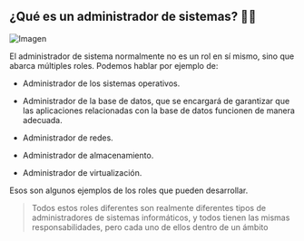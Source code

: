 ## ¿Qué es un administrador de sistemas? :technologist:
![Imagen](https://aldeahost.com.mx/wp-content/uploads/2018/11/adminis-sistemas.png)

El administrador de sistema normalmente no es un rol en sí mismo, sino que abarca múltiples roles. Podemos hablar por ejemplo de:

- Administrador de los sistemas operativos.

- Administrador de la base de datos, que se encargará de garantizar que las aplicaciones relacionadas con la base de datos funcionen de manera adecuada.

- Administrador de redes.

- Administrador de almacenamiento.

- Administrador de virtualización.

Esos son algunos ejemplos de los roles que pueden desarrollar.

>Todos estos roles diferentes son realmente diferentes tipos de administradores de sistemas informáticos, y todos tienen las mismas responsabilidades, pero cada uno de ellos dentro de un ámbito